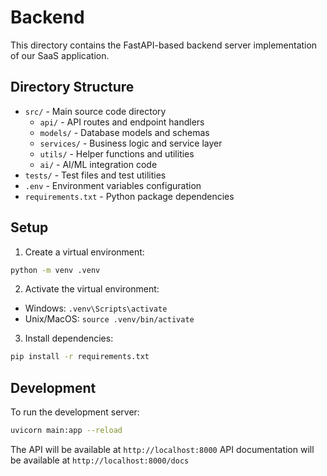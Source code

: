 # Backend

This directory contains the FastAPI-based backend server implementation of our SaaS application.

## Directory Structure

- `src/` - Main source code directory
  - `api/` - API routes and endpoint handlers
  - `models/` - Database models and schemas
  - `services/` - Business logic and service layer
  - `utils/` - Helper functions and utilities
  - `ai/` - AI/ML integration code
- `tests/` - Test files and test utilities
- `.env` - Environment variables configuration
- `requirements.txt` - Python package dependencies

## Setup

1. Create a virtual environment:

```bash
python -m venv .venv
```

2. Activate the virtual environment:

- Windows: `.venv\Scripts\activate`
- Unix/MacOS: `source .venv/bin/activate`

3. Install dependencies:

```bash
pip install -r requirements.txt
```

## Development

To run the development server:

```bash
uvicorn main:app --reload
```

The API will be available at `http://localhost:8000`
API documentation will be available at `http://localhost:8000/docs`

